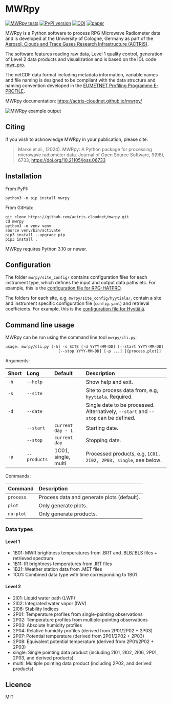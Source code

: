 # MWRpy

[![MWRpy tests](https://github.com/actris-cloudnet/mwrpy/actions/workflows/test.yml/badge.svg)](https://github.com/actris-cloudnet/mwrpy/actions/workflows/test.yml)
[![PyPI version](https://badge.fury.io/py/mwrpy.svg)](https://badge.fury.io/py/mwrpy)
[![DOI](https://zenodo.org/badge/619528669.svg)](https://zenodo.org/doi/10.5281/zenodo.11614185)
[![paper](https://joss.theoj.org/papers/10.21105/joss.06733/status.svg)](https://doi.org/10.21105/joss.06733)

MWRpy is a Python software to process RPG Microwave Radiometer data and is developed
at the University of Cologne, Germany as part
of the [Aerosol, Clouds and Trace Gases Research Infrastructure (ACTRIS)](https://actris.eu/).

The software features reading raw data, Level 1 quality control, generation of
Level 2 data products and visualization and is based on the IDL code
[mwr_pro](https://zenodo.org/records/7973553).

The netCDF data format including metadata information, variable names and file naming
is designed to be compliant with the data structure and naming convention
developed in the [EUMETNET Profiling Programme E-PROFILE](https://www.eumetnet.eu/).

MWRpy documentation: <https://actris-cloudnet.github.io/mwrpy/>

![MWRpy example output](https://atmos.meteo.uni-koeln.de/~hatpro/quicklooks/obs/site/jue/tophat/actris/level2/2022/10/29/20221029_juelich_temperature.png)

## Citing

If you wish to acknowledge MWRpy in your publication, please cite:

> Marke et al., (2024). MWRpy: A Python package for processing microwave radiometer data. Journal of Open Source
> Software, 9(98), 6733, https://doi.org/10.21105/joss.06733

## Installation

From PyPI:

```shell
python3 -m pip install mwrpy
```

From GitHub:

```shell
git clone https://github.com/actris-cloudnet/mwrpy.git
cd mwrpy
python3 -m venv venv
source venv/bin/activate
pip3 install --upgrade pip
pip3 install .
```

MWRpy requires Python 3.10 or newer.

## Configuration

The folder `mwrpy/site_config/` contains configuration files for each instrument
type, which defines the input and output data paths etc.
For example, this is the [configuration file for RPG-HATPRO](mwrpy/site_config/hatpro.yaml).

The folders for each site, e.g. `mwrpy/site_config/hyytiala/`, contain a
site and instrument specific configuration file (`config.yaml`) and retrieval coefficients.
For example, this is the [configuration file for Hyytiälä](mwrpy/site_config/hyytiala/config.yaml).

## Command line usage

MWRpy can be run using the command line tool `mwrpy/cli.py`:

    usage: mwrpy/cli.py [-h] -s SITE [-d YYYY-MM-DD] [--start YYYY-MM-DD]
                           [--stop YYYY-MM-DD] [-p ...] [{process,plot}]

Arguments:

| Short | Long         | Default             | Description                                                                        |
| :---- | :----------- | :------------------ | :--------------------------------------------------------------------------------- |
| `-h`  | `--help`     |                     | Show help and exit.                                                                |
| `-s`  | `--site`     |                     | Site to process data from, e.g, `hyytiala`. Required.                              |
| `-d`  | `--date`     |                     | Single date to be processed. Alternatively, `--start` and `--stop` can be defined. |
|       | `--start`    | `current day - 1`   | Starting date.                                                                     |
|       | `--stop`     | `current day `      | Stopping date.                                                                     |
| `-p`  | `--products` | 1C01, single, multi | Processed products, e.g, `1C01, 2I02, 2P03, single`, see below.                    |

Commands:

| Command   | Description                                |
| :-------- | :----------------------------------------- |
| `process` | Process data and generate plots (default). |
| `plot`    | Only generate plots.                       |
| `no-plot` | Only generate products.                    |

### Data types

#### Level 1

- 1B01: MWR brightness temperatures from .BRT and .BLB/.BLS files + retrieved spectrum
- 1B11: IR brightness temperatures from .IRT files
- 1B21: Weather station data from .MET files
- 1C01: Combined data type with time corresponding to 1B01

#### Level 2

- 2I01: Liquid water path (LWP)
- 2I02: Integrated water vapor (IWV)
- 2I06: Stability Indices
- 2P01: Temperature profiles from single-pointing observations
- 2P02: Temperature profiles from multiple-pointing observations
- 2P03: Absolute humidity profiles
- 2P04: Relative humidity profiles (derived from 2P01/2P02 + 2P03)
- 2P07: Potential temperature (derived from 2P01/2P02 + 2P03)
- 2P08: Equivalent potential temperature (derived from 2P01/2P02 + 2P03)
- single: Single pointing data product (including 2I01, 2I02, 2I06, 2P01, 2P03, and derived products)
- multi: Multiple pointing data product (including 2P02, and derived products)

## Licence

MIT
